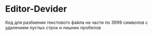 # Editor-Devider
Код для разбиения текстового файла на части по 3999 символов с удалением пустых строк и лишних пробелов
